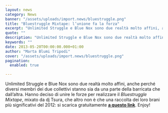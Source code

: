 ```yaml
---
layout: news
category: News
banner: "/assets/uploads/import.news/bluestruggle.png"
title: "Bluestruggle Mixtape: l’unione fa la forza"
excerpt: "Unlimited Struggle e Blue Nox sono due realtà molto affini, anche perché diversi membri dei due collettivi stanno sia da una parte della barricata che dall’altra. Hanno deciso di unire le forze per realizzare il Bluestruggle Mixtape, mixato da dj Tsura, che altro non è che una raccolta dei loro brani più significativi del 2012: [&hellip"
quote: ""
description: "Unlimited Struggle e Blue Nox sono due realtà molto affini, anche perché diversi membri dei due collettivi stanno sia da una parte della barricata che dall’altra. Hanno deciso di unire le forze per realizzare il Bluestruggle Mixtape, mixato da dj Tsura, che altro non è che una raccolta dei loro brani più significativi del 2012: [&hellip"
keywords: ""
date: 2013-05-20T00:00:00.000+01:00
author: "Marta Blumi Tripodi"
cover: "/assets/uploads/import.news/bluestruggle.png"
pagination:
  enabled: true

---
```


Unlimited Struggle e Blue Nox sono due realtà molto affini, anche perché diversi membri dei due collettivi stanno sia da una parte della barricata che dall’altra. Hanno deciso di unire le forze per realizzare il _Bluestruggle Mixtape_, mixato da dj Tsura, che altro non è che una raccolta dei loro brani più significativi del 2012: si scarica gratuitamente [**a questo link**](http://www.unlimitedstruggle.com/BlueStruggle/ "http://www.unlimitedstruggle.com/BlueStruggle/"). Enjoy!